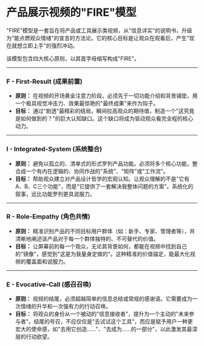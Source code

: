 # 产品展示视频的"FIRE"模型

"FIRE"模型是一套旨在将产品或工具展示类视频，从"信息详实"的说明书，升级为"能点燃观众情绪"的宣言的方法论。它的核心目标是让观众在观看后，产生"现在就想立即上手"的强烈冲动。

该模型包含四大核心原则，以其首字母缩写构成"FIRE"。

---

### **F - First-Result (成果前置)**

-   **原则：** 在视频的开场黄金注意力阶段，必须先于一切功能介绍和背景铺垫，用一个极具视觉冲击力、效果最惊艳的"最终成果"来作为钩子。
-   **目标：** 通过"剧透"最精彩的结局，瞬间拉高观众的期待值，制造一个"这究竟是如何做到的？"的巨大认知缺口。这个缺口将成为驱动观众看完全程的核心动力。

---

### **I - Integrated-System (系统整合)**

-   **原则：** 避免以孤立的、清单式的形式罗列产品功能。必须将多个核心功能，整合成一个有内在逻辑的、协同作战的"系统"、"矩阵"或"工作流"。
-   **目标：** 帮助观众建立对产品设计哲学的宏观认知。让观众理解的不是"它有A、B、C三个功能"，而是"它提供了一套解决我整体问题的方案"。系统化的叙事，远比功能罗列更具说服力。

---

### **R - Role-Empathy (角色共情)**

-   **原则：** 精准识别产品的不同目标用户群体（如：新手、专家、管理者等），并清晰地阐述该产品对于每一个群体独特的、不可替代的价值。
-   **目标：** 让屏幕前的每一个观众，无论其背景如何，都能在视频中找到自己的"镜像"，感觉到"这是为我量身定做的"。这种精准的价值锚定，能最大化视频的覆盖面和说服力。

---

### **E - Evocative-Call (感召召唤)**

-   **原则：** 视频的结尾，必须超越简单的信息总结或常规的感谢语。它需要成为一次情绪的升华和一次强有力的行动召唤。
-   **目标：** 将观众的身份从一个被动的"信息接收者"，提升为一个主动的"未来参与者"。结尾的号召，不应仅仅是"去试试这个工具"，而应是赋予用户一种更宏大的使命感，如"去用它创造……"、"去成为……的一部分"，以此激发其最深层的行动欲望。 